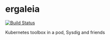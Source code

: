 # ergaleia
[![Build Status](https://secure.travis-ci.org/codem8s/ergaleia.svg?branch=master)](http://travis-ci.org/codem8s/ergaleia)

Kubernetes toolbox in a pod, Sysdig and friends
